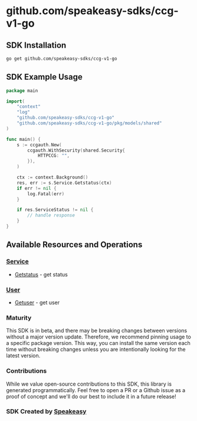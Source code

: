 # github.com/speakeasy-sdks/ccg-v1-go

<!-- Start SDK Installation -->
## SDK Installation

```bash
go get github.com/speakeasy-sdks/ccg-v1-go
```
<!-- End SDK Installation -->

## SDK Example Usage
<!-- Start SDK Example Usage -->


```go
package main

import(
	"context"
	"log"
	"github.com/speakeasy-sdks/ccg-v1-go"
	"github.com/speakeasy-sdks/ccg-v1-go/pkg/models/shared"
)

func main() {
    s := ccgauth.New(
        ccgauth.WithSecurity(shared.Security{
            HTTPCCG: "",
        }),
    )

    ctx := context.Background()
    res, err := s.Service.Getstatus(ctx)
    if err != nil {
        log.Fatal(err)
    }

    if res.ServiceStatus != nil {
        // handle response
    }
}
```
<!-- End SDK Example Usage -->

<!-- Start SDK Available Operations -->
## Available Resources and Operations


### [Service](docs/sdks/service/README.md)

* [Getstatus](docs/sdks/service/README.md#getstatus) - get status

### [User](docs/sdks/user/README.md)

* [Getuser](docs/sdks/user/README.md#getuser) - get user
<!-- End SDK Available Operations -->

### Maturity

This SDK is in beta, and there may be breaking changes between versions without a major version update. Therefore, we recommend pinning usage
to a specific package version. This way, you can install the same version each time without breaking changes unless you are intentionally
looking for the latest version.

### Contributions

While we value open-source contributions to this SDK, this library is generated programmatically.
Feel free to open a PR or a Github issue as a proof of concept and we'll do our best to include it in a future release!

### SDK Created by [Speakeasy](https://docs.speakeasyapi.dev/docs/using-speakeasy/client-sdks)
